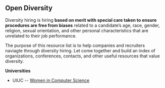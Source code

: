 ## Open Diversity
Diversity hiring is hiring **based on merit with special care taken to ensure procedures are free from biases** related to a candidate’s age, race, gender, religion, sexual orientation, and other personal characteristics that are unrelated to their job performance. 

The purpose of this resource list is to help companies and recruiters naviagte through diversity hiring. Let come together and build an index of organizations, conferences, contacts, and other useful resources that value diversity. 

**Universities**

 - UIUC
 -- [Women in Computer Science](http://wcs.illinois.edu/)
